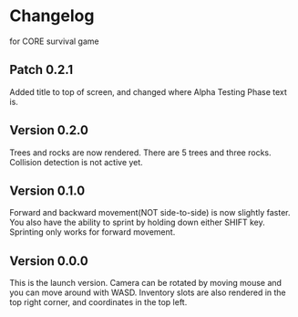 # Changelog
for CORE survival game
## Patch 0.2.1
Added title to top of screen, and changed where Alpha Testing Phase text is.
## Version 0.2.0
Trees and rocks are now rendered. There are 5 trees and three rocks. Collision detection is not active yet.
## Version 0.1.0
Forward and backward movement(NOT side-to-side) is now slightly faster. You also have the ability to sprint by holding down either SHIFT key. Sprinting only works for forward movement.
## Version 0.0.0
This is the launch version. Camera can be rotated by moving mouse and you can move around with WASD. Inventory slots are also rendered in the top right corner, and coordinates in the top left.